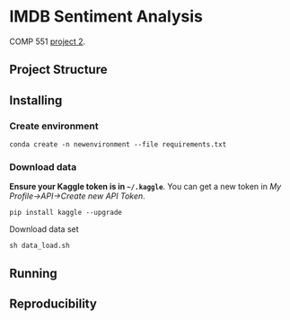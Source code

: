 # IMDB Sentiment Analysis
COMP 551 [project 2](https://cs.mcgill.ca/~wlh/comp551/files/miniproject2_spec.pdf).

## Project Structure

## Installing

### Create environment

`conda create -n newenvironment --file requirements.txt`

### Download data

**Ensure your Kaggle token is in `~/.kaggle`**. You can get a new token in _My Profile->API->Create new API Token_.

`pip install kaggle --upgrade`

Download data set

`sh data_load.sh`

## Running

## Reproducibility